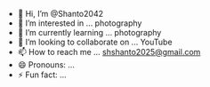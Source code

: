 - 👋 Hi, I’m @Shanto2042
- 👀 I’m interested in ... photography
- 🌱 I’m currently learning ... photography
- 💞️ I’m looking to collaborate on ... YouTube
- 📫 How to reach me ... shshanto2025@gmail.com
- 😄 Pronouns: ...
- ⚡ Fun fact: ...

<!---
Shanto2042/Shanto2042 is a ✨ special ✨ repository because its `README.md` (this file) appears on your GitHub profile.
You can click the Preview link to take a look at your changes.
--->

